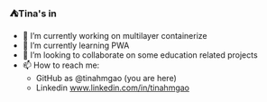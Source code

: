 ### ⛺️Tina's in

<!--
**tinahmgao/tinahmgao** is a ✨ _special_ ✨ repository because its `README.md` (this file) appears on your GitHub profile.

Here are some ideas to get you started:

- 🔭 I’m currently working on ...
- 🌱 I’m currently learning ...
- 👯 I’m looking to collaborate on ...
- 🤔 I’m looking for help with ...
- 💬 Ask me about ...
- 📫 How to reach me: ...
- 😄 Pronouns: ...
- ⚡ Fun fact: ...
-->

- :dart: I’m currently working on multilayer containerize
- 🌱 I’m currently learning PWA
- 👯 I’m looking to collaborate on some education related projects
- 📫 How to reach me: 
  - GitHub as @tinahmgao (you are here)
  - Linkedin www.linkedin.com/in/tinahmgao
